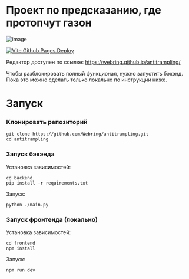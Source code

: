 # Проект по предсказанию, где протопчут газон
![image](https://cs8.pikabu.ru/post_img/2016/11/10/8/og_og_1478781418237525707.jpg)

[![Vite Github Pages Deploy](https://github.com/Webring/antitrampling/actions/workflows/vite-github-pages-deploy.yml/badge.svg)](https://github.com/Webring/antitrampling/actions/workflows/vite-github-pages-deploy.yml)

Редактор доступен по ссылке: https://webring.github.io/antitrampling/

Чтобы разблокировать полный функционал, нужно запустить бэкэнд. Пока это можно сделать только локально по инструкции ниже.

# Запуск
### Клонировать репозиторий
```shell
git clone https://github.com/Webring/antitrampling.git
cd antitrampling
```

### Запуск бэкэнда
Установка зависимостей:
```shell
cd backend
pip install -r requirements.txt
```
Запуск:
```shell
python ./main.py
```

### Запуск фронтенда (локально)
Установка зависимостей:
```shell
cd frontend
npm install
```
Запуск:
```shell
npm run dev
```

